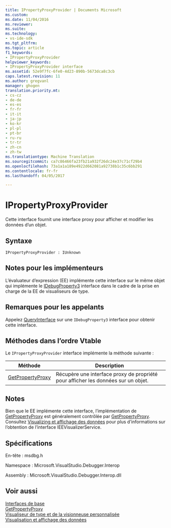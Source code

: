 ```yaml
---
title: IPropertyProxyProvider | Documents Microsoft
ms.custom: 
ms.date: 11/04/2016
ms.reviewer: 
ms.suite: 
ms.technology:
- vs-ide-sdk
ms.tgt_pltfrm: 
ms.topic: article
f1_keywords:
- IPropertyProxyProvider
helpviewer_keywords:
- IPropertyProxyProvider interface
ms.assetid: 52e9f7fc-6fe0-4d23-890b-5673dca8c3cb
caps.latest.revision: 11
ms.author: gregvanl
manager: ghogen
translation.priority.mt:
- cs-cz
- de-de
- es-es
- fr-fr
- it-it
- ja-jp
- ko-kr
- pl-pl
- pt-br
- ru-ru
- tr-tr
- zh-cn
- zh-tw
ms.translationtype: Machine Translation
ms.sourcegitcommit: ca7c86466fa23fb21a932f26dc24e37c71cf29b4
ms.openlocfilehash: 73a1a1a189e4922d662081a92738b1c35c6bb291
ms.contentlocale: fr-fr
ms.lasthandoff: 04/05/2017

---
```

# <a name="ipropertyproxyprovider"></a>IPropertyProxyProvider
Cette interface fournit une interface proxy pour afficher et modifier les données d’un objet.  
  
## <a name="syntax"></a>Syntaxe  
  
```  
IPropertyProxyProvider : IUnknown  
```  
  
## <a name="notes-for-implementers"></a>Notes pour les implémenteurs  
 L’évaluateur d’expression (EE) implémente cette interface sur le même objet qui implémente le [IDebugProperty3](../../../extensibility/debugger/reference/idebugproperty3.md) interface dans le cadre de la prise en charge de la EE de visualiseurs de type.  
  
## <a name="notes-for-callers"></a>Remarques pour les appelants  
 Appelez [QueryInterface](/cpp/atl/queryinterface) sur une `IDebugProperty3` interface pour obtenir cette interface.  
  
## <a name="methods-in-vtable-order"></a>Méthodes dans l’ordre Vtable  
 Le `IPropertyProxyProvider` interface implémente la méthode suivante :  
  
|Méthode|Description|  
|------------|-----------------|  
|[GetPropertyProxy](../../../extensibility/debugger/reference/ipropertyproxyprovider-getpropertyproxy.md)|Récupère une interface proxy de propriété pour afficher les données sur un objet.|  
  
## <a name="remarks"></a>Notes  
 Bien que le EE implémente cette interface, l’implémentation de [GetPropertyProxy](../../../extensibility/debugger/reference/ipropertyproxyprovider-getpropertyproxy.md) est généralement contrôlée par [GetPropertyProxy](../../../extensibility/debugger/reference/ieevisualizerservice-getpropertyproxy.md). Consultez [Visualizing et affichage des données](../../../extensibility/debugger/visualizing-and-viewing-data.md) pour plus d’informations sur l’obtention de l’interface IEEVisualizerService.  
  
## <a name="requirements"></a>Spécifications  
 En-tête : msdbg.h  
  
 Namespace : Microsoft.VisualStudio.Debugger.Interop  
  
 Assembly : Microsoft.VisualStudio.Debugger.Interop.dll  
  
## <a name="see-also"></a>Voir aussi  
 [Interfaces de base](../../../extensibility/debugger/reference/core-interfaces.md)   
 [GetPropertyProxy](../../../extensibility/debugger/reference/ieevisualizerservice-getpropertyproxy.md)   
 [Visualiseur de type et de la visionneuse personnalisée](../../../extensibility/debugger/type-visualizer-and-custom-viewer.md)   
 [Visualisation et affichage des données](../../../extensibility/debugger/visualizing-and-viewing-data.md)
